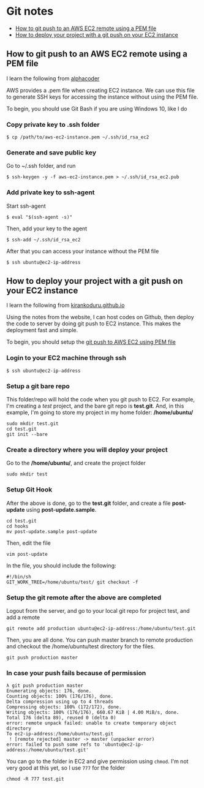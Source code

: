 # Git notes

* [How to git push to an AWS EC2 remote using a PEM file](#How-to-git-push-to-an-AWS-EC2-remote-using-a-PEM-file)
* [How to deploy your project with a git push on your EC2 instance](#How-to-deploy-your-project-with-a-git-push-on-your-EC2-instance)

## How to git push to an AWS EC2 remote using a PEM file

I learn the following from [alphacoder](https://alphacoder.xyz/git-push-to-an-aws-ec2-remote-using-a-pem-file/)

AWS provides a .pem file when creating EC2 instance. We can use this file to generate SSH keys for accessing the instance without using the PEM file.

To begin, you should use Git Bash if you are using Windows 10, like I do

### Copy private key to .ssh folder

```
$ cp /path/to/aws-ec2-instance.pem ~/.ssh/id_rsa_ec2
```

### Generate and save public key

Go to ~/.ssh folder, and run

```
$ ssh-keygen -y -f aws-ec2-instance.pem > ~/.ssh/id_rsa_ec2.pub
```

### Add private key to ssh-agent

Start ssh-agent

```
$ eval "$(ssh-agent -s)"
```

Then, add your key to the agent

```
$ ssh-add ~/.ssh/id_rsa_ec2
```

After that you can access your instance without the PEM file

```
$ ssh ubuntu@ec2-ip-address
```

## How to deploy your project with a git push on your EC2 instance

I learn the following from [kirankoduru.github.io](https://kirankoduru.github.io/git/setup-git-on-your-server.html)

Using the notes from the website, I can host codes on Github, then deploy the code to server by doing git push to EC2 instance. This makes the deployment fast and simple.

To begin, you should setup the [git push to AWS EC2 using PEM file](#How-to-git-push-to-an-AWS-EC2-remote-using-a-PEM-file)

### Login to your EC2 machine through ssh

```
$ ssh ubuntu@ec2-ip-address
```

### Setup a git bare repo

This folder/repo will hold the code when you git push to EC2. For example, I'm creating a *test* project, and the bare git repo is **test.git**. And, in this example, I'm going to store my project in my home folder: **/home/ubuntu/**

```
sudo mkdir test.git
cd test.git
git init --bare
```

### Create a directory where you will deploy your project

Go to the **/home/ubuntu/**, and create the project folder

```
sudo mkdir test
```

### Setup Git Hook

After the above is done, go to the **test.git** folder, and create a file **post-update** using **post-update.sample**.

```
cd test.git
cd hooks
mv post-update.sample post-update
```

Then, edit the file

```
vim post-update
```

In the file, you should include the following:

```
#!/bin/sh
GIT_WORK_TREE=/home/ubuntu/test/ git checkout -f
```

### Setup the git remote after the above are completed

Logout from the server, and go to your local git repo for project test, and add a remote

```
git remote add production ubuntu@ec2-ip-address:/home/ubuntu/test.git
```

Then, you are all done. You can push master branch to remote production and checkout the /home/ubuntu/test directory for the files.

```
git push production master
```

### In case your push fails because of permission

```
λ git push production master
Enumerating objects: 176, done.
Counting objects: 100% (176/176), done.
Delta compression using up to 4 threads
Compressing objects: 100% (172/172), done.
Writing objects: 100% (176/176), 660.67 KiB | 4.00 MiB/s, done.
Total 176 (delta 89), reused 0 (delta 0)
error: remote unpack failed: unable to create temporary object directory
To ec2-ip-address:/home/ubuntu/test.git
 ! [remote rejected] master -> master (unpacker error)
error: failed to push some refs to 'ubuntu@ec2-ip-address:/home/ubuntu/test.git'
```

You can go to the folder in EC2 and give permission using `chmod`. I'm not very good at this yet, so I use `777` for the folder

```
chmod -R 777 test.git
```
